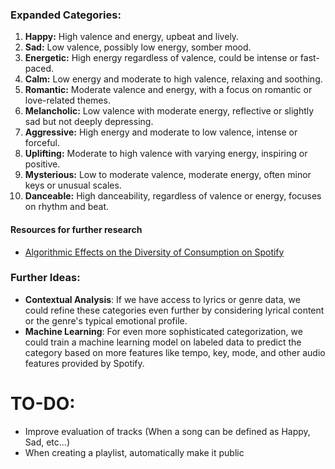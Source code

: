 ### Expanded Categories:
1. **Happy:** High valence and energy, upbeat and lively.
2. **Sad:** Low valence, possibly low energy, somber mood.
3. **Energetic:** High energy regardless of valence, could be intense or fast-paced.
4. **Calm:** Low energy and moderate to high valence, relaxing and soothing.
5. **Romantic:** Moderate valence and energy, with a focus on romantic or love-related themes.
6. **Melancholic:** Low valence with moderate energy, reflective or slightly sad but not deeply depressing.
7. **Aggressive:** High energy and moderate to low valence, intense or forceful.
8. **Uplifting:** Moderate to high valence with varying energy, inspiring or positive.
9. **Mysterious:** Low to moderate valence, moderate energy, often minor keys or unusual scales.
10. **Danceable:** High danceability, regardless of valence or energy, focuses on rhythm and beat.

#### Resources for further research
- [Algorithmic Effects on the Diversity of Consumption on Spotify](https://dl.acm.org/doi/pdf/10.1145/3366423.3380281)

### Further Ideas:
- **Contextual Analysis**: If we have access to lyrics or genre data, we could refine these categories even further by considering lyrical content or the genre's typical emotional profile.
- **Machine Learning**: For even more sophisticated categorization, we could train a machine learning model on labeled data to predict the category based on more features like tempo, key, mode, and other audio features provided by Spotify.

# TO-DO:
- Improve evaluation of tracks (When a song can be defined as Happy, Sad, etc...)
- When creating a playlist, automatically make it public
